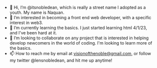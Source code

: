 - 👋 Hi, I’m @itsnobledean, which is really a street name I adopted as a youth. My name is Naquan.
- 👀 I’m interested in becoming a front end web developer, with a specific interest in web3.
- 🌱 I’m currently learning the basics. I just started learning html 4/1/23, and I've been hard at it.
- 💞️ I’m looking to collaborate on any project that is interested in helping develop newcomers in the world of coding. I'm looking to learn more of the basics.
- 📫 How to reach me by email at visionofthenoble@gmail.com, or follow my twitter @lensnobledean, and hit me up anytime!

<!---
itsnobledean/itsnobledean is a ✨ special ✨ repository because its `README.md` (this file) appears on your GitHub profile.
You can click the Preview link to take a look at your changes.
--->
